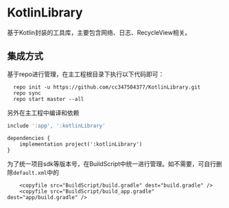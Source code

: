 # KotlinLibrary
基于Kotlin封装的工具库，主要包含网络、日志、RecycleView相关。

## 集成方式
基于repo进行管理，在主工程根目录下执行以下代码即可：
```
  repo init -u https://github.com/cc347504377/KotlinLibrary.git
  repo sync
  repo start master --all
```
另外在主工程中编译和依赖

```gradle
include ':app', ':kotlinLibrary'
```

```
dependencies {
    implementation project(':kotlinLibrary')
}
```

为了统一项目sdk等版本号，在BuildScript中统一进行管理。如不需要，可自行删除`default.xml`中的

```
    <copyfile src="BuildScript/build.gradle" dest="build.gradle" />
    <copyfile src="BuildScript/build_app.gradle" dest="app/build.gradle" />
```
